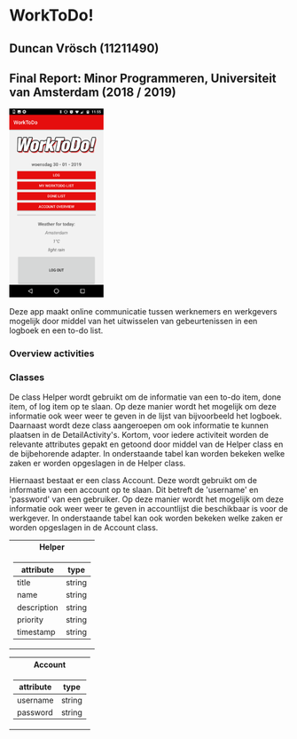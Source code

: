 WorkToDo!
===================

## Duncan Vrösch (11211490) ##

## Final Report: Minor Programmeren, Universiteit van Amsterdam (2018 / 2019) ##

<img src="/doc/Screenshot_20190130-115600.png" width="170"> 

Deze app maakt online communicatie tussen werknemers en werkgevers mogelijk door middel van het uitwisselen van gebeurtenissen in een logboek en een to-do list.

### Overview activities ###

### Classes ###
De class Helper wordt gebruikt om de informatie van een to-do item, done item, of log item op te slaan. Op deze manier wordt het mogelijk om deze informatie ook weer weer te geven in de lijst van bijvoorbeeld het logboek. Daarnaast wordt deze class aangeroepen om ook informatie te kunnen plaatsen in de DetailActivity's. Kortom, voor iedere activiteit worden de relevante attributes gepakt en getoond door middel van de Helper class en de bijbehorende adapter. In onderstaande tabel kan worden bekeken welke zaken er worden opgeslagen in de Helper class.

<table>
<tr><th>Helper</th>
<tr><td>

|attribute| type |
|--|--|
| title | string |
| name | string | 
| description | string |
| priority | string |
| timestamp | string |

</td>

Hiernaast bestaat er een class Account. Deze wordt gebruikt om de informatie van een account op te slaan. Dit betreft de 'username' en 'password' van een gebruiker. Op deze manier wordt het mogelijk om deze informatie ook weer weer te geven in accountlijst die beschikbaar is voor de werkgever. In onderstaande tabel kan ook worden bekeken welke zaken er worden opgeslagen in de Account class.

<table>
<tr><th>Account</th>
<tr><td>

|attribute| type |
|--|--|
| username | string |
| password | string | 

</td>


